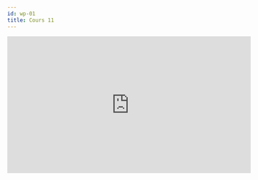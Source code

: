 ```yaml
---
id: wp-01
title: Cours 11
---
```


<div class="video">
  <iframe width="560" height="315" src="https://www.youtube-nocookie.com/embed/YIhrMfMWvLE" frameborder="0" allow="accelerometer; autoplay; encrypted-media; gyroscope; picture-in-picture" allowfullscreen></iframe>
</div>

<!-- ## Qu’est-ce qu’un CMS ?

Littéralement _Content management system_ ou « Système de gestion de contenus »

### À quoi cela sert-il ?

- Créer
- Modifier
- Publier
- Supprimer
- Organiser

**tout type de contenu sans devoir écrire du code !**

### Comment cela fonctionne ?

![](/cours_web_2e/img/wordpress/cms-flow-chart.jpg)

### Pourquoi choisir un « CMS » ?

- Mise à jour simplifiée
- Travail collaboratif
- Séparation de la forme et du contenu
- Évolutivité
- Multiples mécanismes de tris
- Sécurité? (en fait non)
- Chaînes de publication et gestion de versions

> Attention: 77% des Wp dans le monde présentent des failles de sécurité et sont sujet à des attaques par des pirates informatique.
> ![](/cours_web_2e/img/wordpress/wordpress-security.png) > [https://sucuri.net/website-security/website-hacked-report](https://sucuri.net/website-security/website-hacked-report)

## Introduction là Wordpress

WordPress est un système de gestion de contenu ou CMS (_Content management system_) libre ([GNU GPL](https://www.gnu.org/philosophy/license-list.fr.html)) écrit en PHP, reposant sur une base de données MySQL, et distribué par Automattic.

WordPress est surtout utilisé comme moteur de blog, mais ses fonctionnalités lui permettent également de gérer n'importe quel site web.
Le logiciel est aussi à l’origine du service WordPress.com.

## Le langage PHP

<img src="https://duckduckgo.com/i/2625ac44.png" width=100>

_Hypertext Preprocessor_, plus connu sous son sigle PHP, est un langage de programmation libre principalement, utilisé pour produire des pages Web dynamiques (dont le contenu peut être changer sans toucher au code, via la base de données), mais pouvant également fonctionner comme n'importe quel langage interprété (pas compilé) de façon locale.

PHP a permis de créer un grand nombre de sites web célèbres, comme Facebook, YouTube, Wikipedia, Google,…

## Un language interprêté

Php est un language interprêté, ce qui veut dire que la machine qui va lire le code qui se trouve dans les fichiers php comprend ce qui s’y trouve et peut exécuter le code.
D'autres languages comme Java, ont besoin d’être compilé vers un format que la machine peut comprendre.

### Comment connaître la popularité d’un langage ?

Une recherche rapide google nous donne ce site: https://www.tiobe.com/tiobe-index/

![](/cours_web_2e/img/wordpress/lang_popularity.png)

## Les bases de données

Une base de données (en anglais : database) est un outil permettant de stocker et de retrouver l’intégralité de données brutes ou d’informations en rapport avec un thème ou une; celles-ci peuvent être de natures différentes et plus ou moins reliées entre elles.

Il existe plusieurs types de bases de données ?

On distingue deux grands modèles de bases de données :

### Le modèle relationnel

![](/cours_web_2e/img/wordpress/database-relational.jpeg)

Le modèle relationnel à travers lequel les relations sont représentées dans un univers à deux dimensions - qui permettra d’associer un prix à un ensemble d’attributs produit par exemple. Une démarche qui renvoie à la théorie des ensembles (soit l’algèbre relationnelle) inventée par IBM. Les opérations relationnelles permettent de créer une nouvelle relation (table) à partir d’opérations élémentaires sur d’autres tables (par l’union, l’intersection, ou encore la différence entre type de données contenu dans ces tables), ceci pour faciliter le travail de l’application cliente (fonction de calcul du prix d’un produit en fonction de ses attributs, etc.).

### Le modèle multidimensionnel

![](/cours_web_2e/img/wordpress/db-multidimensions.gif)

Le modèle multidimensionnel exploite de son côté des schémas en étoile ou en flocon pour exécuter de façon performante des requêtes plus complexes. À la différence de la base relationnelle, les bases multidimensionnelles sont capables de croiser plusieurs tables (revenu, zones géographique, etc.), ici appelées dimensions. Au sein d’un schéma en étoile, gravitent autour d’une table centrale plusieurs tables satellites comprenant des informations descriptives sur les dimensions à prendre en compte. Ainsi, il sera possible grâce à cette méthode de calculer le revenu généré par une équipe de vente sur une certaine période au sein d’une zone géographique particulière pour un profil de clients donné.[^5a93e4c8]

[^5a93e4c8]: http://igm.univ-mlv.fr/~dr/XPOSE2005/entrepot/multidim.html

**En savoir plus :**
[Cours complet sur mysql (OpenClassRoom)](http://openclassrooms.com/courses/administrez-vos-bases-de-donnees-avec-mysql)

## Installer Wordpress

### Installation locale

Pour ce cours, nous ferons l’installation sur un mac, mais j’essaierai de donner quelques resources pour les utilisateurs de windows ou linux.

#### Installer MAMP

Ouvrez la page: https://www.mamp.info/en/downloads/

[![wp-install-01](/cours_web_2e/img/wordpress/wp-install-01.png)](https://www.mamp.info/en/downloads)

[![wp-install-02](/cours_web_2e/img/wordpress/wp-install-02.png)](https://www.mamp.info/en/downloads)

![wp-install-03](/cours_web_2e/img/wordpress/wp-install-03.png)

![wp-install-04](/cours_web_2e/img/wordpress/wp-install-04.png)

#### Télécharger Wordpress

Visitez [https://fr.wordpress.org/](https://fr.wordpress.org/)

![wp-install-05](/cours_web_2e/img/wordpress/wp-install-05.png)
![wp-install-06](/cours_web_2e/img/wordpress/wp-install-06.png)
![wp-install-07](/cours_web_2e/img/wordpress/wp-install-07.png)

#### Créer la base de données

> Vérifier que vous utilisez bien la version de php < 7.1 qui vous donne accès à phpMyAdmin
>
> ![wp-install-08](/cours_web_2e/img/wordpress/wp-install-08.png) > ![wp-install-09](/cours_web_2e/img/wordpress/wp-install-09.png) > ![wp-install-09](/cours_web_2e/img/wordpress/wp-install-10.png)

Crééz une nouvelle base de données `mon_site`

![wp-install-09](/cours_web_2e/img/wordpress/wp-install-11.png)

#### Configurer l’installation

Ouvrir [http://localhost:8888/monsite](http://localhost:8888/monsite)

![wp-install-09](/cours_web_2e/img/wordpress/wp-install-12.png)

Vous aller donc avoir besoin de ces informations :

- Nom de la base de données
- Nom d’utilisateur MySQL
- Mot de passe de l’utilisateur
- Adresse de la base de données

![wp-install-09](/cours_web_2e/img/wordpress/wp-install-12.png)
![wp-install-09](/cours_web_2e/img/wordpress/wp-install-13.png)
![wp-install-09](/cours_web_2e/img/wordpress/wp-install-14.png)
![wp-install-09](/cours_web_2e/img/wordpress/wp-install-15.png)
![wp-install-09](/cours_web_2e/img/wordpress/wp-install-16.png)

#### Bravo !

![wp-install-09](/cours_web_2e/img/wordpress/wp-install-17.png)

### Installation sur un hébergeur distant (Hostinger)

http://www.instructables.com/id/How-to-make-a-WordPress-website-with-Hostinger

Visitez la page d’hostinger: https://www.hostinger.fr/hebergement-web#plans-pricing

#### Commandez votre hébergement gratuit

> Attention seulement 1 hébergement gratuit par compte !

![wp-hostinger-01](/cours_web_2e/img/wordpress/wp-hostinger-01_hmmoinjuo.png)
![wp-hostinger-02](/cours_web_2e/img/wordpress/wp-hostinger-02_4db2g6h4j.png)
![wp-hostinger-03](/cours_web_2e/img/wordpress/wp-hostinger-03_unbyi1xy2.png)
![wp-hostinger-04](/cours_web_2e/img/wordpress/wp-hostinger-04_5ua3irhxv.png)

#### Configurer son hébergement

![wp-hostinger-05](/cours_web_2e/img/wordpress/wp-hostinger-05_z9uqslr6v.png)
![wp-hostinger-06](/cours_web_2e/img/wordpress/wp-hostinger-06_6uununjah.png)

#### Créer la base de donnée

![wp-hostinger-07](/cours_web_2e/img/wordpress/wp-hostinger-07_fsezz9zv3.png)
![wp-hostinger-08](/cours_web_2e/img/wordpress/wp-hostinger-08_swb9faotx.png)
![wp-hostinger-09](/cours_web_2e/img/wordpress/wp-hostinger-09_suqmvwdqk.png)

#### Téléverser wordpress via « FTP »

![wp-install-transfer](/cours_web_2e/img/wordpress/wp-install-transfer.png)

#### Modifier la configuration de la base de données

![wp-install-edit-config](/cours_web_2e/img/wordpress/wp-install-edit-config.png)

Utilisez les informations de votre base de donnée provenant de Hostinger.

![wp-install-config-edit](/cours_web_2e/img/wordpress/wp-install-config-edit.png)

Sauvez le fichier et rendez-vous sur votre Url. Ici http://lacensavwp.esy.es
Vous apercevez, comme lors de votre installation locale, le formulaire de configuration initiale de wordpress. -->
